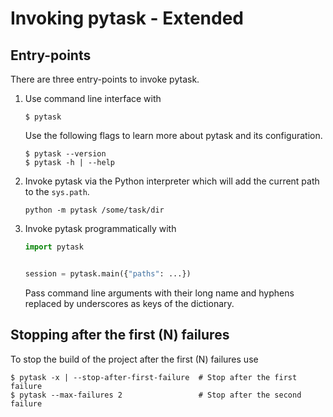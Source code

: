# Invoking pytask - Extended

## Entry-points

There are three entry-points to invoke pytask.

1. Use command line interface with

   ```console
   $ pytask
   ```

   Use the following flags to learn more about pytask and its configuration.

   ```console
   $ pytask --version
   $ pytask -h | --help
   ```

1. Invoke pytask via the Python interpreter which will add the current path to the
   `sys.path`.

   ```console
   python -m pytask /some/task/dir
   ```

1. Invoke pytask programmatically with

   ```python
   import pytask


   session = pytask.main({"paths": ...})
   ```

   Pass command line arguments with their long name and hyphens replaced by underscores
   as keys of the dictionary.

## Stopping after the first (N) failures

To stop the build of the project after the first (N) failures use

```console
$ pytask -x | --stop-after-first-failure  # Stop after the first failure
$ pytask --max-failures 2                 # Stop after the second failure
```
